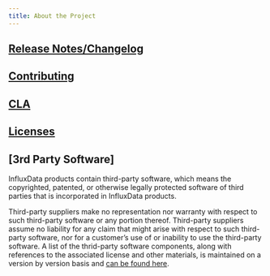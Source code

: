 ```yaml
---
title: About the Project
---
```


## [Release Notes/Changelog](/influxdb/v1.4/about_the_project/releasenotes-changelog/)

## [Contributing](https://github.com/influxdata/influxdb/blob/master/CONTRIBUTING.md)

## [CLA](https://influxdata.com/community/cla/)

## [Licenses](https://github.com/influxdata/influxdb/blob/master/LICENSE)

## [3rd Party Software]
InfluxData products contain third-party software, which means the copyrighted, patented, or otherwise legally protected
software of third parties that is incorporated in InfluxData products.

Third-party suppliers make no representation nor warranty with respect to such third-party software or any portion thereof. 
Third-party suppliers assume no liability for any claim that might arise with respect to such third-party software, nor for a
customer’s use of or inability to use the third-party software. A list of the thrid-party software components, along with
references to the associated license and other materials, is maintained on a version by version basis and [can be found here](https://github.com/influxdata/influxdb/blob/1.4/LICENSE_OF_DEPENDENCIES.md).
